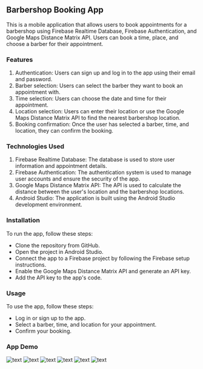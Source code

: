 ## Barbershop Booking App

This is a mobile application that allows users to book appointments for a barbershop using Firebase Realtime Database, Firebase Authentication, and Google Maps Distance Matrix API. Users can book a time, place, and choose a barber for their appointment.

### Features

1. Authentication: Users can sign up and log in to the app using their email and password.
2. Barber selection: Users can select the barber they want to book an appointment with.
3. Time selection: Users can choose the date and time for their appointment.
4. Location selection: Users can enter their location or use the Google Maps Distance Matrix API to find the nearest barbershop location.
5. Booking confirmation: Once the user has selected a barber, time, and location, they can confirm the booking.

### Technologies Used

1. Firebase Realtime Database: The database is used to store user information and appointment details.
2. Firebase Authentication: The authentication system is used to manage user accounts and ensure the security of the app.
3. Google Maps Distance Matrix API: The API is used to calculate the distance between the user's location and the barbershop locations.
4. Android Studio: The application is built using the Android Studio development environment.

### Installation

To run the app, follow these steps:

* Clone the repository from GitHub.
* Open the project in Android Studio.
* Connect the app to a Firebase project by following the Firebase setup instructions.
* Enable the Google Maps Distance Matrix API and generate an API key.
* Add the API key to the app's code.

### Usage

To use the app, follow these steps:

* Log in or sign up to the app.
* Select a barber, time, and location for your appointment.
* Confirm your booking.

### App Demo
![text](https://imgur.com/q33FhLc.png)
![text](https://imgur.com/e1eCmyT.png)
![text](https://imgur.com/Jgfz8FO.png)
![text](https://imgur.com/kf15FW1.png)
![text](https://imgur.com/yjVqZJE.png)
![text](https://imgur.com/j7SfNkP.png)
